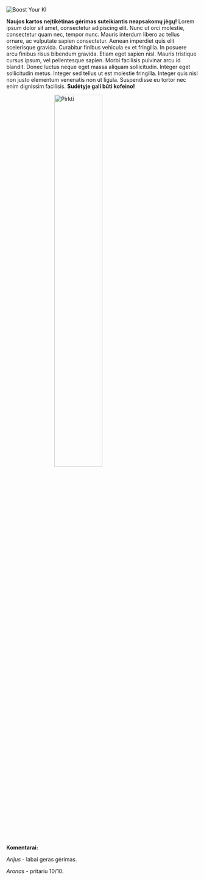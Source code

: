 <style>
.center {
  display: block;
  margin-left: auto;
  margin-right: auto;
  width: 50%;
}
</style>

<img src="https://i.postimg.cc/26xvY79V/87098524-3068731769845701-2672899169256996864-n.png" alt="Boost Your KI">
 
<b>Naujos kartos neįtikėtinas gėrimas suteikiantis neapsakomų jėgų!</b> Lorem ipsum dolor sit amet, consectetur adipiscing elit. Nunc ut orci molestie, consectetur quam nec, tempor nunc. Mauris interdum libero ac tellus ornare, ac vulputate sapien consectetur. Aenean imperdiet quis elit scelerisque gravida. Curabitur finibus vehicula ex et fringilla. In posuere arcu finibus risus bibendum gravida. Etiam eget sapien nisl. Mauris tristique cursus ipsum, vel pellentesque sapien. Morbi facilisis pulvinar arcu id blandit. Donec luctus neque eget massa aliquam sollicitudin. Integer eget sollicitudin metus. Integer sed tellus ut est molestie fringilla. Integer quis nisl non justo elementum venenatis non ut ligula. Suspendisse eu tortor nec enim dignissim facilisis. <b>Sudėtyje gali būti kofeino!</b>

<a href="http://www.vacbanned.com/">
<img border="0" alt="Pirkti" src="https://i.postimg.cc/c1jPpp2g/pirkti.png" class="center">
</a>

<b>Komentarai:</b>

<p><i>Arijus</i> - labai geras gėrimas.</p>
<p><i>Aronas</i> - pritariu 10/10.</p>

 
 
